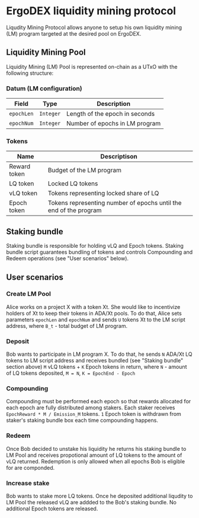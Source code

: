 # ErgoDEX liquidity mining protocol

Liqudity Mining Protocol allows anyone to setup his own liquidity mining (LM) program targeted at the desired pool on ErgoDEX.

## Liquidity Mining Pool
Liquidity Mining (LM) Pool is represented on-chain as a UTxO with the following structure:

### Datum (LM configuration)
| Field      | Type      | Description
|------------|-----------|------------
| `epochLen` | `Integer` | Length of the epoch in seconds
| `epochNum` | `Integer` | Number of epochs in LM program

### Tokens
| Name         | Descriptison
|--------------|------------
| Reward token | Budget of the LM program
| LQ token     | Locked LQ tokens
| vLQ token    | Tokens representing locked share of LQ
| Epoch token  | Tokens representing number of epochs until the end of the program

## Staking bundle
Staking bundle is responsible for holding vLQ and Epoch tokens. Staking bundle script guarantees bundling of tokens and controls Compounding and Redeem operations (see "User scenarios" below).

## User scenarios

### Create LM Pool
Alice works on a project X with a token Xt. She would like to incentivize holders of Xt to keep their tokens in ADA/Xt pools.
To do that, Alice sets parameters `epochLen` and `epochNum` and sends `U` tokens Xt to the LM script address, where `B_t` - total budget of LM program.

### Deposit
Bob wants to participate in LM program X. To do that, he sends `N` ADA/Xt LQ tokens to LM script address and receives bundled (see "Staking bundle" section above) `M` vLQ tokens + `K` Epoch tokens in return, where `N` - amount of LQ tokens deposited, `M = N`, `K = EpochEnd - Epoch`

### Compounding
Compounding must be performed each epoch so that rewards allocated for each epoch are fully distributed among stakers. Each staker receives `EpochReward * M / Emission_M` tokens. `1` Epoch token is withdrawn from staker's staking bundle box each time compounding happens.

### Redeem
Once Bob decided to unstake his liquidity he returns his staking bundle to LM Pool and receives propotional amount of LQ tokens to the amount of vLQ returned. Redemption is only allowed when all epochs Bob is eligible for are componded.

### Increase stake
Bob wants to stake more LQ tokens. Once he deposited additional liqudity to LM Pool the released vLQ are addded to the Bob's staking bundle. No additional Epoch tokens are released. 
